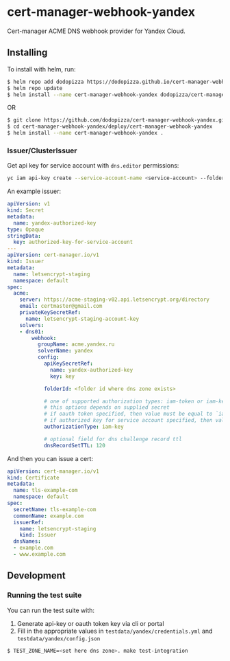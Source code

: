 # cert-manager-webhook-yandex

Cert-manager ACME DNS webhook provider for Yandex Cloud.

## Installing

To install with helm, run:

```bash
$ helm repo add dodopizza https://dodopizza.github.io/cert-manager-webhook-yandex
$ helm repo update
$ helm install --name cert-manager-webhook-yandex dodopizza/cert-manager-webhook-yandex
```

OR

```bash
$ git clone https://github.com/dodopizza/cert-manager-webhook-yandex.git
$ cd cert-manager-webhook-yandex/deploy/cert-manager-webhook-yandex
$ helm install --name cert-manager-webhook-yandex .
```

### Issuer/ClusterIssuer

Get api key for service account with `dns.editor` permissions:

```bash
yc iam api-key create --service-account-name <service-account> --folder-id <folder-id>
```

An example issuer:

```yaml
apiVersion: v1
kind: Secret
metadata:
  name: yandex-authorized-key
type: Opaque
stringData:
  key: authorized-key-for-service-account
---
apiVersion: cert-manager.io/v1
kind: Issuer
metadata:
  name: letsencrypt-staging
  namespace: default
spec:
  acme:
    server: https://acme-staging-v02.api.letsencrypt.org/directory
    email: certmaster@gmail.com
    privateKeySecretRef:
      name: letsencrypt-staging-account-key
    solvers:
    - dns01:
        webhook:
          groupName: acme.yandex.ru
          solverName: yandex
          config:
            apiKeySecretRef:
              name: yandex-authorized-key
              key: key

            folderId: <folder id where dns zone exists>

            # one of supported authorization types: iam-token or iam-key
            # this options depends on supplied secret
            # if oauth token specified, then value must be equal to `iam-token`
            # if authorized key for service account specified, then value must be equal to `iam-key`
            authorizationType: iam-key

            # optional field for dns challenge record ttl
            dnsRecordSetTTL: 120
```

And then you can issue a cert:

```yaml
apiVersion: cert-manager.io/v1
kind: Certificate
metadata:
  name: tls-example-com
  namespace: default
spec:
  secretName: tls-example-com
  commonName: example.com
  issuerRef:
    name: letsencrypt-staging
    kind: Issuer
  dnsNames:
  - example.com
  - www.example.com
```

## Development

### Running the test suite

You can run the test suite with:

1. Generate api-key or oauth token key via cli or portal
2. Fill in the appropriate values in `testdata/yandex/credentials.yml` and `testdata/yandex/config.json`

```bash
$ TEST_ZONE_NAME=<set here dns zone>. make test-integration
```
